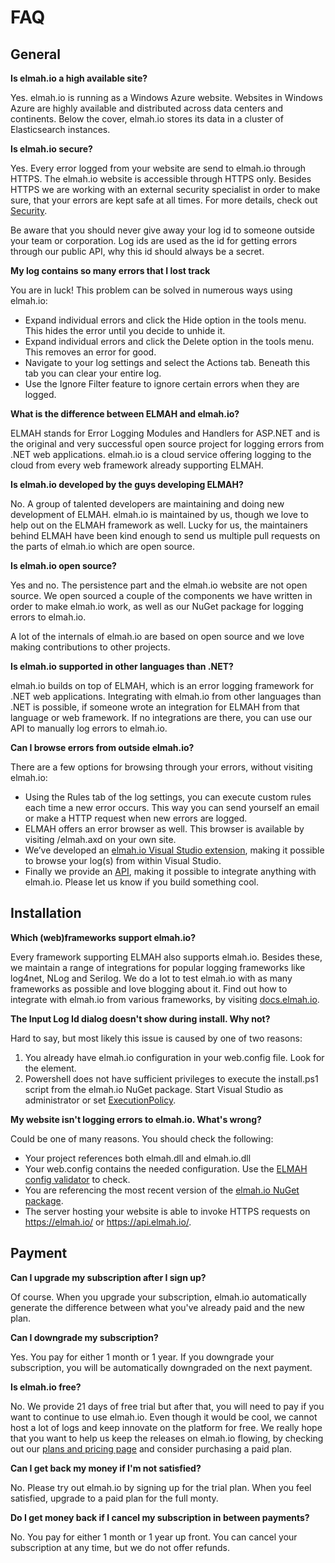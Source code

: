 # FAQ## General**Is elmah.io a high available site?**Yes. elmah.io is running as a Windows Azure website. Websites in Windows Azure are highly available and distributed across data centers and continents. Below the cover, elmah.io stores its data in a cluster of Elasticsearch instances.**Is elmah.io secure?**Yes. Every error logged from your website are send to elmah.io through HTTPS. The elmah.io website is accessible through HTTPS only. Besides HTTPS we are working with an external security specialist in order to make sure, that your errors are kept safe at all times. For more details, check out [Security](https://elmah.io/features/security).Be aware that you should never give away your log id to someone outside your team or corporation. Log ids are used as the id for getting errors through our public API, why this id should always be a secret.**My log contains so many errors that I lost track**You are in luck! This problem can be solved in numerous ways using elmah.io:* Expand individual errors and click the Hide option in the tools menu. This hides the error until you decide to unhide it.* Expand individual errors and click the Delete option in the tools menu. This removes an error for good.* Navigate to your log settings and select the Actions tab. Beneath this tab you can clear your entire log.* Use the Ignore Filter feature to ignore certain errors when they are logged.**What is the difference between ELMAH and elmah.io?**ELMAH stands for Error Logging Modules and Handlers for ASP.NET and is the original and very successful open source project for logging errors from .NET web applications. elmah.io is a cloud service offering logging to the cloud from every web framework already supporting ELMAH.**Is elmah.io developed by the guys developing ELMAH?**No. A group of talented developers are maintaining and doing new development of ELMAH. elmah.io is maintained by us, though we love to help out on the ELMAH framework as well. Lucky for us, the maintainers behind ELMAH have been kind enough to send us multiple pull requests on the parts of elmah.io which are open source.**Is elmah.io open source?**Yes and no. The persistence part and the elmah.io website are not open source. We open sourced a couple of the components we have written in order to make elmah.io work, as well as our NuGet package for logging errors to elmah.io.A lot of the internals of elmah.io are based on open source and we love making contributions to other projects.**Is elmah.io supported in other languages than .NET?**elmah.io builds on top of ELMAH, which is an error logging framework for .NET web applications. Integrating with elmah.io from other languages than .NET is possible, if someone wrote an integration for ELMAH from that language or web framework. If no integrations are there, you can use our API to manually log errors to elmah.io.**Can I browse errors from outside elmah.io?**There are a few options for browsing through your errors, without visiting elmah.io:* Using the Rules tab of the log settings, you can execute custom rules each time a new error occurs. This way you can send yourself an email or make a HTTP request when new errors are logged.* ELMAH offers an error browser as well. This browser is available by visiting /elmah.axd on your own site.* We’ve developed an [elmah.io Visual Studio extension](https://marketplace.visualstudio.com/items?itemName=ThomasArdal.elmahio), making it possible to browse your log(s) from within Visual Studio.* Finally we provide an [API](https://elmah.io/api/v2), making it possible to integrate anything with elmah.io. Please let us know if you build something cool.## Installation**Which (web)frameworks support elmah.io?**Every framework supporting ELMAH also supports elmah.io. Besides these, we maintain a range of integrations for popular logging frameworks like log4net, NLog and Serilog. We do a lot to test elmah.io with as many frameworks as possible and love blogging about it. Find out how to integrate with elmah.io from various frameworks, by visiting [docs.elmah.io](https://docs.elmah.io).**The Input Log Id dialog doesn't show during install. Why not?**Hard to say, but most likely this issue is caused by one of two reasons:1. You already have elmah.io configuration in your web.config file. Look for the <errorLog> element.2. Powershell does not have sufficient privileges to execute the install.ps1 script from the elmah.io NuGet package. Start Visual Studio as administrator or set [ExecutionPolicy](http://www.hanselman.com/blog/SigningPowerShellScripts.aspx).**My website isn't logging errors to elmah.io. What's wrong?**Could be one of many reasons. You should check the following:* Your project references both elmah.dll and elmah.io.dll* Your web.config contains the needed configuration. Use the [ELMAH config validator](https://elmah.io/tools/configvalidator) to check.* You are referencing the most recent version of the [elmah.io NuGet package](https://www.nuget.org/packages/elmah.io/).* The server hosting your website is able to invoke HTTPS requests on https://elmah.io/ or https://api.elmah.io/.## Payment**Can I upgrade my subscription after I sign up?**Of course. When you upgrade your subscription, elmah.io automatically generate the difference between what you've already paid and the new plan.**Can I downgrade my subscription?**Yes. You pay for either 1 month or 1 year. If you downgrade your subscription, you will be automatically downgraded on the next payment.**Is elmah.io free?**No. We provide 21 days of free trial but after that, you will need to pay if you want to continue to use elmah.io. Even though it would be cool, we cannot host a lot of logs and keep innovate on the platform for free. We really hope that you want to help us keep the releases on elmah.io flowing, by checking out our [plans and pricing page](https://elmah.io/pricing) and consider purchasing a paid plan.**Can I get back my money if I'm not satisfied?**No. Please try out elmah.io by signing up for the trial plan. When you feel satisfied, upgrade to a paid plan for the full monty.**Do I get money back if I cancel my subscription in between payments?**No. You pay for either 1 month or 1 year up front. You can cancel your subscription at any time, but we do not offer refunds.